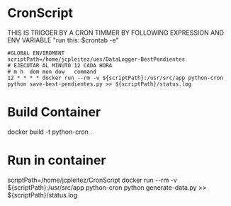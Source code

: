 # CronScript
THIS IS TRIGGER BY A CRON TIMMER BY FOLLOWING EXPRESSION AND ENV VARIABLE "run this: $crontab -e"
```
#GLOBAL ENVIROMENT
scriptPath=/home/jcpleitez/ues/DataLogger-BestPendientes
# EJECUTAR AL MINUTO 12 CADA HORA
# m h  dom mon dow   command
12 * * * * docker run --rm -v ${scriptPath}:/usr/src/app python-cron python save-best-pendientes.py >> ${scriptPath}/status.log
```
# Build Container
docker build -t python-cron .

# Run in container
scriptPath=/home/jcpleitez/CronScript
docker run --rm -v ${scriptPath}:/usr/src/app python-cron python generate-data.py >> ${scriptPath}/status.log
